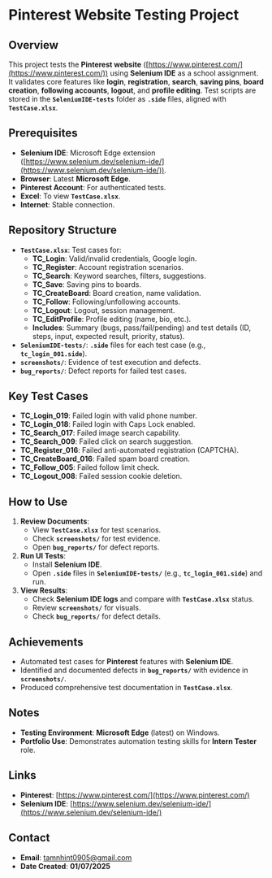 # **Pinterest Website Testing Project**

## **Overview**
This project tests the **Pinterest website** ([https://www.pinterest.com/](https://www.pinterest.com/)) using **Selenium IDE** as a school assignment. It validates core features like **login**, **registration**, **search**, **saving pins**, **board creation**, **following accounts**, **logout**, and **profile editing**. Test scripts are stored in the **`SeleniumIDE-tests`** folder as **`.side`** files, aligned with **`TestCase.xlsx`**.

## **Prerequisites**
- **Selenium IDE**: Microsoft Edge extension ([https://www.selenium.dev/selenium-ide/](https://www.selenium.dev/selenium-ide/)).
- **Browser**: Latest **Microsoft Edge**.
- **Pinterest Account**: For authenticated tests.
- **Excel**: To view **`TestCase.xlsx`**.
- **Internet**: Stable connection.

## **Repository Structure**
- **`TestCase.xlsx`**: Test cases for:
  - **TC_Login**: Valid/invalid credentials, Google login.
  - **TC_Register**: Account registration scenarios.
  - **TC_Search**: Keyword searches, filters, suggestions.
  - **TC_Save**: Saving pins to boards.
  - **TC_CreateBoard**: Board creation, name validation.
  - **TC_Follow**: Following/unfollowing accounts.
  - **TC_Logout**: Logout, session management.
  - **TC_EditProfile**: Profile editing (name, bio, etc.).
  - **Includes**: Summary (bugs, pass/fail/pending) and test details (ID, steps, input, expected result, priority, status).
- **`SeleniumIDE-tests/`**: **`.side`** files for each test case (e.g., **`tc_login_001.side`**).
- **`screenshots/`**: Evidence of test execution and defects.
- **`bug_reports/`**: Defect reports for failed test cases.

## **Key Test Cases**
- **TC_Login_019**: Failed login with valid phone number.
- **TC_Login_018**: Failed login with Caps Lock enabled.
- **TC_Search_017**: Failed image search capability.
- **TC_Search_009**: Failed click on search suggestion.
- **TC_Register_016**: Failed anti-automated registration (CAPTCHA).
- **TC_CreateBoard_016**: Failed spam board creation.
- **TC_Follow_005**: Failed follow limit check.
- **TC_Logout_008**: Failed session cookie deletion.

## **How to Use**
1. **Review Documents**:
   - View **`TestCase.xlsx`** for test scenarios.
   - Check **`screenshots/`** for test evidence.
   - Open **`bug_reports/`** for defect reports.
2. **Run UI Tests**:
   - Install **Selenium IDE**.
   - Open **`.side`** files in **`SeleniumIDE-tests/`** (e.g., **`tc_login_001.side`**) and run.
3. **View Results**:
   - Check **Selenium IDE logs** and compare with **`TestCase.xlsx`** status.
   - Review **`screenshots/`** for visuals.
   - Check **`bug_reports/`** for defect details.

## **Achievements**
- Automated test cases for **Pinterest** features with **Selenium IDE**.
- Identified and documented defects in **`bug_reports/`** with evidence in **`screenshots/`**.
- Produced comprehensive test documentation in **`TestCase.xlsx`**.

## **Notes**
- **Testing Environment**: **Microsoft Edge** (latest) on Windows.
- **Portfolio Use**: Demonstrates automation testing skills for **Intern Tester** role.

## **Links**
- **Pinterest**: [https://www.pinterest.com/](https://www.pinterest.com/)
- **Selenium IDE**: [https://www.selenium.dev/selenium-ide/](https://www.selenium.dev/selenium-ide/)

## **Contact**
- **Email**: tamnhint0905@gmail.com
- **Date Created**: **01/07/2025**
